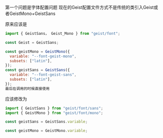 
第一个问题是字体配置问题
现在的Geist配置文件方式不是传统的类引入Geist或者GeistMono+GeistSans

原来应该是
```js
import { GeistSans， Geist_Mono } from "geist/font";

const Geist = GeistSans;

const geistMono = GeistMono({
  variable: "--font-geist-mono",
  subsets: ["latin"],
});
const geistSans = GeistSans({
  variable: "--font-geist-sans",
  subsets: ["latin"],
});
最后在调用的时候直接使用


```
应该修改为
```js
import { GeistSans } from "geist/font/sans";
import { GeistMono } from "geist/font/mono";

const geistSans = GeistSans.variable;

const geistMono = GeistMono.variable;
```